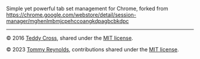 Simple yet powerful tab set management for Chrome, forked from https://chrome.google.com/webstore/detail/session-manager/mghenlmbmjcpehccoangkdpagbcbkdpc

---

© 2016 [Teddy Cross](https://teddy.io), shared under the [MIT license](https://opensource.org/licenses/MIT).

© 2023 [Tommy Reynolds](https://github.com/megacoder/session-manager), contributions shared under the [MIT license](https://opensource.org/licenses/MIT).
